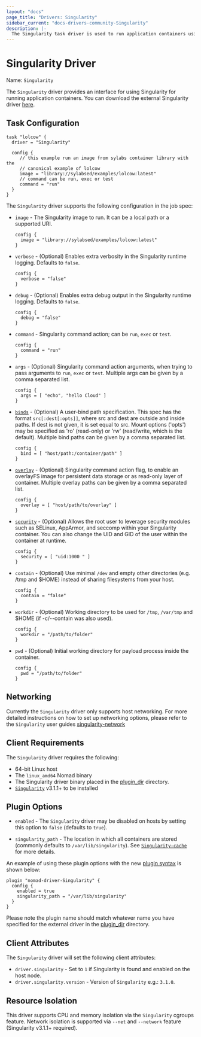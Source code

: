 ```yaml
---
layout: "docs"
page_title: "Drivers: Singularity"
sidebar_current: "docs-drivers-community-Singularity"
description: |-
  The Singularity task driver is used to run application containers using Singularity.
---
```


# Singularity Driver

Name: `Singularity`

The `Singularity` driver provides an interface for using Singularity for running application
containers. You can download the external Singularity driver [here][Singularity-driver].


## Task Configuration

```hcl
task "lolcow" {
  driver = "Singularity"

  config {
     // this example run an image from sylabs container library with the
     // canonical example of lolcow
     image = "library://sylabsed/examples/lolcow:latest"
     // command can be run, exec or test
     command = "run"
  }
}
```

The `Singularity` driver supports the following configuration in the job spec:

* `image` - The Singularity image to run. It can be a local path or a supported URI.

    ```hcl
    config {
      image = "library://sylabsed/examples/lolcow:latest"
    }
    ```

* `verbose` - (Optional) Enables extra verbosity in the Singularity runtime logging.
Defaults to `false`.

    ```hcl
    config {
      verbose = "false"
    }
    ```

* `debug` - (Optional) Enables extra debug output in the Singularity runtime
  logging. Defaults to `false`.

    ```hcl
    config {
      debug = "false"
    }
    ```

* `command` - Singularity command action; can be `run`, `exec` or `test`.

    ```hcl
    config {
      command = "run"
    }
    ```

* `args` - (Optional) Singularity command action arguments, when trying to pass arguments to `run`, `exec` or `test`.
Multiple args can be given by a comma separated list.

    ```hcl
    config {
      args = [ "echo", "hello Cloud" ]
    }
    ```

* [`binds`][bind] - (Optional) A user-bind path specification. This spec has the format `src[:dest[:opts]]`, where src and
dest are outside and inside paths.  If dest is not given, it is set equal to src.
Mount options ('opts') may be specified as 'ro' (read-only) or 'rw' (read/write, which
is the default). Multiple bind paths can be given by a comma separated list.

    ```hcl
    config {
      bind = [ "host/path:/container/path" ]
    }
    ```

* [`overlay`][overlay] - (Optional) Singularity command action flag, to enable an overlayFS image for persistent data
storage or as read-only layer of container.  Multiple overlay paths can be given by a comma separated list.

    ```hcl
    config {
      overlay = [ "host/path/to/overlay" ]
    }
    ```

* [`security`][security] - (Optional) Allows the root user to leverage security modules such as
SELinux, AppArmor, and seccomp within your Singularity container.
You can also change the UID and GID of the user within the container at runtime.

    ```hcl
    config {
      security = [ "uid:1000 " ]
    }
    ```

* `contain` - (Optional) Use minimal `/dev` and empty other directories (e.g. /tmp and $HOME) instead of sharing filesystems from your host.

    ```hcl
    config {
      contain = "false"
    }
    ```

* `workdir` - (Optional) Working directory to be used for `/tmp`, `/var/tmp` and $HOME (if -c/--contain was also used).

    ```hcl
    config {
      workdir = "/path/to/folder"
    }
    ```

* `pwd` - (Optional) Initial working directory for payload process inside the container.

    ```hcl
    config {
      pwd = "/path/to/folder"
    }
    ```

## Networking

Currently the `Singularity` driver only supports host networking. For more detailed instructions on how to set up networking options, please refer to the `Singularity` user guides [singularity-network]

## Client Requirements

The `Singularity` driver requires the following:

* 64-bit Linux host
* The `linux_amd64` Nomad binary
* The Singularity driver binary placed in the [plugin_dir][plugin_dir] directory.
* [`Singularity`][Singularity] v3.1.1+ to be installed

## Plugin Options<a id="plugin_options"></a>

* `enabled` - The `Singularity` driver may be disabled on hosts by setting this option to `false` (defaults to `true`).

* `singularity_path` - The location in which all containers are stored (commonly defaults to `/var/lib/singularity`). See [`Singularity-cache`][Singularity-cache] for more details.

An example of using these plugin options with the new [plugin
syntax][plugin] is shown below:

```hcl
plugin "nomad-driver-Singularity" {
  config {
    enabled = true
    singularity_path = "/var/lib/singularity"
  }
}
```
Please note the plugin name should match whatever name you have specified for the external driver in the [plugin_dir][plugin_dir] directory.

## Client Attributes

The `Singularity` driver will set the following client attributes:

* `driver.singularity` - Set to `1` if Singularity is found  and enabled on the host node.
* `driver.singularity.version` - Version of `Singularity` e.g.: `3.1.0`.

## Resource Isolation

This driver supports CPU and memory isolation via the `Singularity` cgroups feature. Network
isolation is supported via `--net` and `--network` feature (Singularity v3.1.1+ required).

[Singularity-driver]: https://github.com/sylabs/nomad-driver-singularity
[Singularity_man]: https://linuxcontainers.org/Singularity/manpages/man5/Singularity.container.conf.5.html#lbAM
[plugin]: /docs/configuration/plugin.html
[plugin_dir]: /docs/configuration/index.html#plugin_dir
[plugin-options]: #plugin_options
[Singularity]: https://github.com/sylabs/singularity
[Singularity-cache]: https://www.sylabs.io/guides/3.1/user-guide/appendix.html#c

[bind]: https://www.sylabs.io/guides/3.1/user-guide/bind_paths_and_mounts.html
[security]: https://www.sylabs.io/guides/3.1/user-guide/security_options.html
[overlay]: https://www.sylabs.io/guides/3.1/user-guide/persistent_overlays.html
[singularity-network]: https://www.sylabs.io/guides/3.1/user-guide/networking.html
